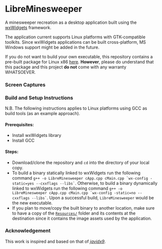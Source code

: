 # LibreMinesweeper
A minesweeper recreation as a desktop application built using the [wxWidgets](https://github.com/wxWidgets/wxWidgets) framework.

The application current supports Linux platforms with GTK-compatible toolkits. Since wxWidgets applications can be built cross-platform, MS Windows support might be added in the future.

If you do not want to build your own executable, this repository contains a pre-built package for Linux x86 [here](). __However__, please do understand that this package and this project __do not__ come with any warranty WHATSOEVER.

### Screen Captures

### Build and Setup Instructions
N.B. The following instructions applies to Linux platforms using GCC as build tools (as an example approach).

#### Prerequisites:
- Install wxWidgets library
- Install GCC

#### Steps:
- Download/clone the repository and `cd` into the directory of your local copy.
- To build a binary statically linked to wxWidgets run the following command `` g++ -o LibreMinesweeper cApp.cpp cMain.cpp `wx-config -static=yes --cxxflags --libs` ``. Otherwise, to build a binary dynamically linked to wxWidgets run the following command `` g++ -o LibreMinesweeper cApp.cpp cMain.cpp `wx-config -static=no --cxxflags --libs` ``. Upon a successful build, `LibreMinesweeper` would be the new executable.
- If you plan to move/copy the built binary to another location, make sure to have a copy of the [`Resources/`](Resources/) folder and its contents at the destination since it contains the image assets used by the application.

### Acknowledgement
This work is inspired and based on that of [_javidx9_](https://www.youtube.com/watch?v=FOIbK4bJKS8).
